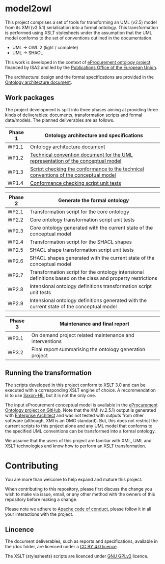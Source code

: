 # model2owl

This project comprises a set of tools for transforming an UML (v2.5) model from its XMI (v2.5.1) serialisation into a formal ontology. This transformation is performed using XSLT stylesheets under the assumption that the UML model conforms to the set of conventions outlined in the documentation.    

* UML -> OWL 2 (light / complete)
* UML -> SHACL

This work is developed in the context of [eProcurement ontology project](https://github.com/eprocurementontology/eprocurementontology) financed by ISA2 and led by the [Publications Office of the European Union](https://op.europa.eu/en/).

The architectural design and the formal specifications are provided in the [Ontology architecture document](doc/ontology-architecture/main.pdf).  

##  Work packages

The project development is split into three phases aiming at providing three kinds of deliverables: documents, transformation scripts and formal data/models. The planned deliverables are as follows.

| Phase 1 	| Ontology architecture and specifications 	|
|--------	|-----------------------------------------------------------------------------------------------------------------------------	|
| WP1.1 	| [Ontology architecture document](doc/ontology-architecture/main.pdf) 	|
| WP1.2 	| [Technical convention document for the UML representation of the conceptual model](doc/uml-conventions/main.pdf)	|
| WP1.3 	| [Script checking the conformance to the technical conventions of the conceptual model](src/html-conventions-report.xsl) 	|
| WP1.4 	| [Conformance checking script unit tests](test/unitTests/test-html-conventions-lib) 	|


| Phase 2 	| Generate the formal ontology 	|
|--------	|-----------------------------------------------------------------------------------------------------------------------------	|
| WP2.1 	| Transformation script for the core ontology 	|
| WP2.2 	| Core ontology transformation script unit tests 	|
| WP2.3 	| Core ontology generated with the current state of the conceptual model 	|
| WP2.4 	| Transformation script for the SHACL shapes 	|
| WP2.5 	| SHACL shape transformation script unit tests 	|
| WP2.6 	| SHACL shapes generated with the current state of the conceptual model 	|
| WP2.7 	| Transformation script for the ontology intensional definitions based on the class and property restrictions 	|
| WP2.8 	| Intensional ontology definitions transformation script unit tests 	|
| WP2.9 	| Intensional ontology definitions generated with the current state of the conceptual model 	|

| Phase 3 	| Maintenance and final report 	|
|--------	|-----------------------------------------------------------------------------------------------------------------------------	|
| WP3.1 	| On demand project related maintenance and interventions  	|
| WP3.2 	| Final report summarising the ontology generation project 	|


## Running the transformation

The scripts developed in this project conform to XSLT 3.0 and can be executed with a corresponding XSLT engine of choice. A recommendation is to use [Saxon-HE](http://saxon.sourceforge.net/), but it is not the only one.

The input eProcurement conceptual model is available in the [eProcurement Ontology project on GitHub](https://github.com/eprocurementontology/eprocurementontology). Note that the XMI (v.2.5.1) output is generated with [Enterprise Architect](https://sparxsystems.com/products/ea/index.html) and was not tested with outputs from other software (although, XMI is an OMG standard). But, this does not restrict the current scripts to this project alone and any UML model that conforms to the specified UML conventions can be transformed into a formal ontology.    

We assume that the users of this project are familiar with XML, UML and XSLT technologies and know how to perform an XSLT transformation. 

# Contributing
You are more than welcome to help expand and mature this project. 

When contributing to this repository, please first discuss the change you wish to make via issue, email, or any other method with the owners of this repository before making a change.

Please note we adhere to [Apache code of conduct](https://www.apache.org/foundation/policies/conduct), please follow it in all your interactions with the project.  

## Lincence 

The document deliverables, such as reports and specifications, available in the /doc folder, are licenced under a [CC BY 4.0 licence](https://creativecommons.org/licenses/by/4.0/deed.en).

The XSLT (stylesheets) scripts are licenced under [GNU GPLv3](https://www.gnu.org/licenses/gpl-3.0.en.html) licence. 

        




